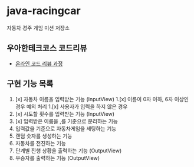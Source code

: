 # java-racingcar
자동차 경주 게임 미션 저장소

## 우아한테크코스 코드리뷰
* [온라인 코드 리뷰 과정](https://github.com/woowacourse/woowacourse-docs/blob/master/maincourse/README.md)

## 구현 기능 목록
1. [x] 자동차 이름을 입력받는 기능 (InputView)
    1.[x] 이름이 0자 이하, 6자 이상인 경우 예외 처리
    1.[x] 사용자가 입력을 하지 않은 경우
1. [x] 시도할 횟수를 입력받는 기능 (InputView)
1. [x] 입력받은 이름을 ,를 기준으로 분리하는 기능
1. 입력값을 기준으로 자동차게임을 세팅하는 기능
1. 랜덤 숫자를 생성하는 기능
1. 자동차를 전진하는 기능
1. 단계별 진행 상황을 출력하는 기능 (OutputView)
1. 우승자를 출력하는 기능 (OutputView)